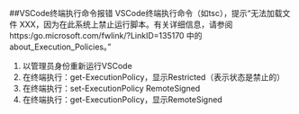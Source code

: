 ##VSCode终端执行命令报错
VSCode终端执行命令（如tsc），提示“无法加载文件 XXX，因为在此系统上禁止运行脚本。有关详细信息，请参阅 https:/go.microsoft.com/fwlink/?LinkID=135170 中的 about_Execution_Policies。”
1. 以管理员身份重新运行VSCode
2. 在终端执行：get-ExecutionPolicy，显示Restricted（表示状态是禁止的）
3. 在终端执行：set-ExecutionPolicy RemoteSigned
4. 在终端执行：get-ExecutionPolicy，显示RemoteSigned